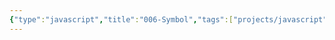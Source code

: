 ```yaml
---
{"type":"javascript","title":"006-Symbol","tags":["projects/javascript"],"author":"codertoro","establish":"2025-04-12","update":"2025-04-12","dg-publish":true,"categories":["数据类型","基本数据类型"],"permalink":"/Projects/003-JavaScript/006-Symbol/","dgPassFrontmatter":true,"created":"2025-04-12T16:24:06.809+08:00","updated":"2025-04-12T17:14:13.708+08:00"}
---
```


